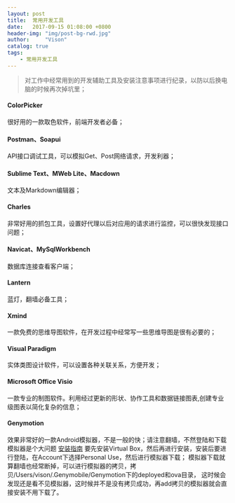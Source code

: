 ```yaml
---
layout: post
title:  常用开发工具
date:   2017-09-15 01:08:00 +0800
header-img: "img/post-bg-rwd.jpg"
author:     "Vison"
catalog: true
tags:
    - 常用开发工具
---
```


> 对工作中经常用到的开发辅助工具及安装注意事项进行纪录，以防以后换电脑的时候再次掉坑里；

#### ColorPicker

很好用的一款取色软件，前端开发者必备；

#### Postman、Soapui 

API接口调试工具，可以模拟Get、Post网络请求，开发利器；

#### Sublime Text、MWeb Lite、Macdown

文本及Markdown编辑器；

#### Charles

非常好用的抓包工具，设置好代理以后对应用的请求进行监控，可以很快发现接口问题；

#### Navicat、MySqlWorkbench

数据库连接查看客户端；

#### Lantern

蓝灯，翻墙必备工具；

#### Xmind

一款免费的思维导图软件，在开发过程中经常写一些思维导图是很有必要的；

#### Visual Paradigm

实体类图设计软件，可以设置各种关联关系，方便开发；

#### Microsoft Office Visio

一款专业的制图软件。利用经过更新的形状、协作工具和数据链接图表,创建专业级图表以简化复杂的信息；

#### Genymotion

效果非常好的一款Android模拟器，不是一般的快；请注意翻墙，不然登陆和下载模拟器是个大问题
[安装指南](https://wenku.baidu.com/view/b25ff654f01dc281e53af089.html)
要先安装Virtual Box，然后再进行安装，安装后要进行登陆，在Account下选择Personal Use，然后进行模拟器下载；
模拟器下载就算翻墙也经常断掉，可以进行模拟器的拷贝，拷贝/Users/vison/.Genymobile/Genymotion下的deployed和ova目录，
这时候会发现还是看不见模拟器，这时候并不是没有拷贝成功，再add拷贝的模拟器就会直接安装不用下载了。


